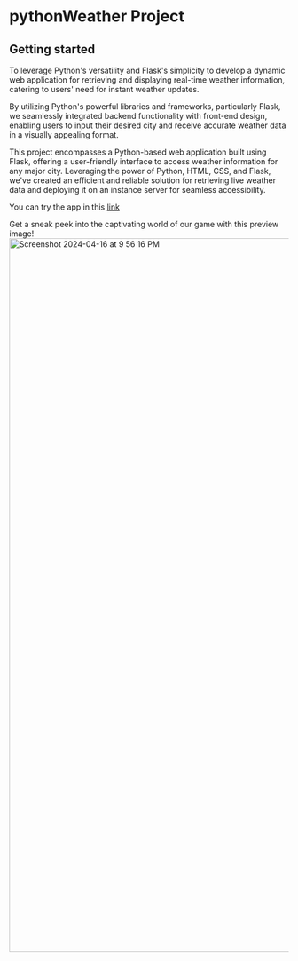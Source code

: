 # pythonWeather Project
## Getting started

To leverage Python's versatility and Flask's simplicity to develop a dynamic web application for retrieving and displaying real-time weather information, catering to users' need for instant weather updates.

By utilizing Python's powerful libraries and frameworks, particularly Flask, we seamlessly integrated backend functionality with front-end design, enabling users to input their desired city and receive accurate weather data in a visually appealing format.

This project encompasses a Python-based web application built using Flask, offering a user-friendly interface to access weather information for any major city. Leveraging the power of Python, HTML, CSS, and Flask, we've created an efficient and reliable solution for retrieving live weather data and deploying it on an instance server for seamless accessibility.

You can try the app in this [link](https://pythonweather-89j5.onrender.com/)

Get a sneak peek into the captivating world of our game with this preview image!
<img width="1286" alt="Screenshot 2024-04-16 at 9 56 16 PM" src="https://github.com/gaspardantas/pythonWeather/assets/106454643/0b509d38-15bf-407d-a8b2-fbd97b4d20a6">
